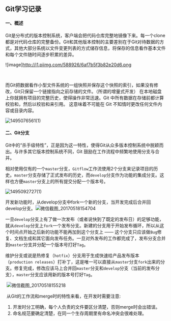 ## Git学习记录

#### 一、概述

​	Git是分布式的版本控制系统，客户端会把代码仓库完整地镜像下来。每一个clone都是对代码仓库的完整备份。Git和其他版本控制的主要差别在于Git对待数据的方式，其他大部分系统以文件变更列表的方式储存信息，将保存的信息看作基本文件和每个文件随时间逐步积累的差异。

![image]<http://i1.piimg.com/588926/6af7b5f3b82e20d6.png>

​	

​	而Git把数据看作小型文件系统的一组快照并保存这个快照的索引，如果没有修改，Git只保留一个链接指向之前存储的文件。（所谓的增量式开发） 在本地磁盘上你就拥有项目的完整历史，使得操作非常迅速。Git 中所有数据在存储前都计算校验和，然后以校验和来引用。 这意味着不可能在 Git 不知情时更改任何文件内容或目录内容。

![1495076561(1)](D:\[documents]\2017-5-15毕设？毕设准备！\1495076561(1).png)

#### 二、Git分支

​	Git中的“杀手级特性”，正是因为这一特性，使得Git从众多版本控制系统中脱颖而出。与许多其它版本控制系统不同，Git 鼓励在工作流程中频繁地使用分支与合并。

​	相对使用仅有的一个`master`分支，`Gitflow`工作流使用2个分支来记录项目的历史。`master`分支存储了正式发布的历史，而`develop`分支作为功能的集成分支。这样也方便`master`分支上的所有提交分配一个版本号。

![1495092727(1)](D:\[documents]\-BLOG-\Git学习\1495092727(1).png)

​	开发新功能时，从develop分支中fork一个新的分支，当开发完成后合并回develop分支。![微信截图_20170518154704](D:\[documents]\-BLOG-\Git学习\微信截图_20170518154704.png)

​	一旦`develop`分支上有了做一次发布（或者说快到了既定的发布日）的足够功能，就从`develop`分支上`fork`一个发布分支。新建的分支用于开始发布循环，所以从这个时间点开始之后新的功能不能再加到这个分支上 —— 这个分支只应该做`Bug`修复、文档生成和其它面向发布任务。一旦对外发布的工作都完成了，发布分支合并到`master`分支并分配一个版本号打好`Tag`。

​	维护分支或说是热修复（`hotfix`）分支用于生成快速给产品发布版本（`production releases`）打补丁，这是唯一可以直接从`master`分支`fork`出来的分支。修复完成，修改应该马上合并回`master`分支和`develop`分支（当前的发布分支），`master`分支应该用新的版本号打好`Tag`。

​	![微信截图_20170518155218](D:\[documents]\-BLOG-\Git学习\微信截图_20170518155218.png)

​	从Git的工作流和merge时的特性来看，在开发时需要注意:

1. 开发时分工明确，每个人负责的文件要区分清楚，否则merge时会出错误。
2. 命名规范要确定清楚，在同一个生存周期里有命名冲突会很难处理。	
